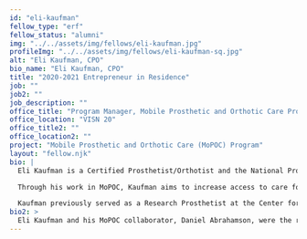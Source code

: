 ```yaml
---
id: "eli-kaufman"
fellow_type: "erf"
fellow_status: "alumni"
img: "../../assets/img/fellows/eli-kaufman.jpg"
profileImg: "../../assets/img/fellows/eli-kaufman-sq.jpg"
alt: "Eli Kaufman, CPO"
bio_name: "Eli Kaufman, CPO"
title: "2020-2021 Entrepreneur in Residence"
job: ""
job2: ""
job_description: ""
office_title: "Program Manager, Mobile Prosthetic and Orthotic Care Program"
office_location: "VISN 20"
office_title2: ""
office_location2: ""
project: "Mobile Prosthetic and Orthotic Care (MoPOC) Program"
layout: "fellow.njk"
bio: |
  Eli Kaufman is a Certified Prosthetist/Orthotist and the National Program Manager for Mobile Prosthetic and Orthotic Care (MoPOC), an Enterprise-Wide Initiative through the VHA Office of Rural Health in partnership with Rehabilitation and Prosthetic Services.<br><br> 

  Through his work in MoPOC, Kaufman aims to increase access to care for Veterans with artificial limb and complex bracing needs by reducing or eliminating the patient burden of travel.<br><br> 

  Kaufman previously served as a Research Prosthetist at the Center for Limb Loss & MoBility (CLiMB) at VA Puget Sound Health Care System in Seattle, WA. Kaufman collaborates to research and develop emerging technologies and clinical practices to enhance mobility for individuals with limb differences and neuromusculoskeletal impairments.
bio2: >
  Eli Kaufman and his MoPOC collaborator, Daniel Abrahamson, were the recipients of the 2022 Dr. Robert L. Jesse Award for Excellence in Innovation.
---
```

